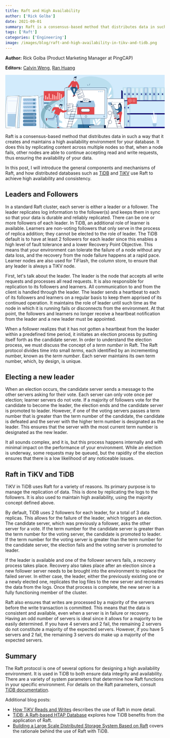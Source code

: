 ```yaml
---
title: Raft and High Availability
author: ['Rick Golba']
date: 2021-09-01
summary: Raft is a consensus-based method that distributes data in such a way that it creates and maintains a high availability environment for your database. This article introduces the general components and mechanisms of Raft, and how distributed databases such as TiDB and TiKV use Raft to achieve high availability and consistency.
tags: ['Raft']
categories: ['Engineering']
image: /images/blog/raft-and-high-availability-in-tikv-and-tidb.png
---
```


**Author:** Rick Golba (Product Marketing Manager at PingCAP)

**Editors:** [Calvin Weng](https://github.com/dcalvin), [Ran Huang](https://github.com/ran-huang)

![Raft and High Availability in TiKV and TiDB](media/raft-and-high-availability-in-tikv-and-tidb.png)

Raft is a consensus-based method that distributes data in such a way that it creates and maintains a high availability environment for your database. It does this by replicating content across multiple nodes so that, when a node fails, other nodes are able to continue accepting read and write requests, thus ensuring the availability of your data.

In this post, I will introduce the general components and mechanisms of Raft, and how distributed databases such as [TiDB](https://pingcap.com/products/tidb) and [TiKV](https://tikv.org/) use Raft to achieve high availability and consistency.

## Leaders and Followers

In a standard Raft cluster, each server is either a leader or a follower. The leader replicates log information to the follower(s) and keeps them in sync so that your data is durable and reliably replicated. There can be one or more followers of each leader. In TiDB, an additional role of learner is available. Learners are non-voting followers that only serve in the process of replica addition; they cannot be elected to the role of leader. The TiDB default is to have at least 2 followers for each leader since this enables a high level of fault tolerance and a lower Recovery Point Objective. This means that your environment can tolerate the failure of a node without any data loss, and the recovery from the node failure happens at a rapid pace. Learner nodes are also used for TiFlash, the column store, to ensure that any leader is always a TiKV node.

First, let's talk about the leader. The leader is the node that accepts all write requests and processes all read requests. It is also responsible for replication to its followers and learners. All communication to and from the client is handled through the leader. The leader sends a heartbeat to each of its followers and learners on a regular basis to keep them apprised of its continued operation. It maintains the role of leader until such time as the node in which it is running fails or disconnects from the environment. At that point, the followers and learners no longer receive a heartbeat notification from the leader and a new leader must be appointed.

When a follower realizes that it has not gotten a heartbeat from the leader within a predefined time period, it initiates an election process by putting itself forth as the candidate server. In order to understand the election process, we must discuss the concept of a _term number_ in Raft. The Raft protocol divides time into small _terms_, each identified by an incrementing number, known as the _term number_. Each server maintains its own term number, which, by design, is unique.

## Electing a new leader

When an election occurs, the candidate server sends a message to the other servers asking for their vote. Each server can only vote once per election; learner servers do not vote. If a majority of followers vote for the candidate to become the leader, the election ends and the candidate server is promoted to leader. However, if one of the voting servers passes a term number that is greater than the term number of the candidate, the candidate is defeated and the server with the higher term number is designated as the leader. This ensures that the server with the most current term number is designated as the new leader.

It all sounds complex, and it is, but this process happens internally and with minimal impact on the performance of your environment. While an election is underway, some requests may be queued, but the rapidity of the election ensures that there is a low likelihood of any noticeable issues.

## Raft in TiKV and TiDB

TiKV in TiDB uses Raft for a variety of reasons. Its primary purpose is to manage the replication of data. This is done by replicating the logs to the followers. It is also used to maintain high availability, using the majority concept defined above.

By default, TiDB uses 2 followers for each leader, for a total of 3 data replicas. This allows for the failure of the leader, which triggers an election. The candidate server, which was previously a follower, asks the other server for a vote. If the term number for the candidate server is greater than the term number for the voting server, the candidate is promoted to leader. If the term number for the voting server is greater than the term number for the candidate server, the election fails and the voting server is promoted to leader.

If the leader is available and one of the follower servers fails, a recovery process takes place. Recovery also takes place after an election since a new follower server needs to be brought into the environment to replace the failed server. In either case, the leader, either the previously existing one or a newly elected one, replicates the log files to the new server and recreates the data from the logs. Once that process is complete, the new server is a fully functioning member of the cluster.

Raft also ensures that writes are processed by a majority of the servers before the write transaction is committed. This means that the data is consistent and available, even when a server is in failure or recovery. Having an odd number of servers is ideal since it allows for a majority to be easily determined. If you have 4 servers and 2 fail, the remaining 2 servers do not constitute a majority of the expected servers. However, if you have 5 servers and 2 fail, the remaining 3 servers do make up a majority of the expected servers.

## Summary

The Raft protocol is one of several options for designing a high availability environment. It is used in TiDB to both ensure data integrity and availability. There are a variety of system parameters that determine how Raft functions in your specific environment. For details on the Raft parameters, consult [TiDB documentation](https://docs.pingcap.com/tidb/stable/tikv-configuration-file).

Additional blog posts:

* [How TiKV Reads and Writes](https://pingcap.com/blog/how-tikv-reads-and-writes) describes the use of Raft in more detail.
* [TiDB: A Raft-based HTAP Database](http://www.vldb.org/pvldb/vol13/p3072-huang.pdf) explores how TiDB benefits from the application of Raft.
* [Building a Large Scale Distributed Storage System Based on Raft](https://pingcap.com/blog/building-a-large-scale-distributed-storage-system-based-on-raft) covers the rationale behind the use of Raft with TiDB.
